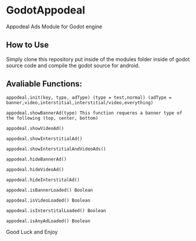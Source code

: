  GodotAppodeal
==================
  Appodeal Ads Module for Godot engine

How to Use
-------------
Simply clone this repository put inside of the modules folder inside of godot source code and compile the godot source for android.

Avaliable Functions:
---------------------
    appodeal.init(key, type, adType) (type = test,normal) (adType = banner,video,interstitial,interstitial/video,everything)
    
    appodeal.showBannerAd(type) This function requeres a banner type of the following (top, center, bottom)
    
    appodeal.showVideoAd()
    
    appodeal.showInterstitialAd()
    
    appodeal.showInterstitialAndVideoAds()
    
    appodeal.hideBannerAd()
    
    appodeal.hideVideoAd()
    
    appodeal.hideInterstitalAd()
    
    appodeal.isBannerLoaded() Boolean
    
    appodeal.isVideoLoaded() Boolean
    
    appodeal.isInterstitalLoaded() Boolean
    
    appodeal.isAnyAdLoaded() Boolean

Good Luck and Enjoy

